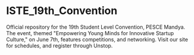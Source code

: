 # ISTE_19th_Convention
Official repository for the 19th Student Level Convention, PESCE Mandya. The event, themed "Empowering Young Minds for Innovative Startup Culture," on June 7th, features competitions, and networking. Visit our site for schedules, and register through Unstop. 
